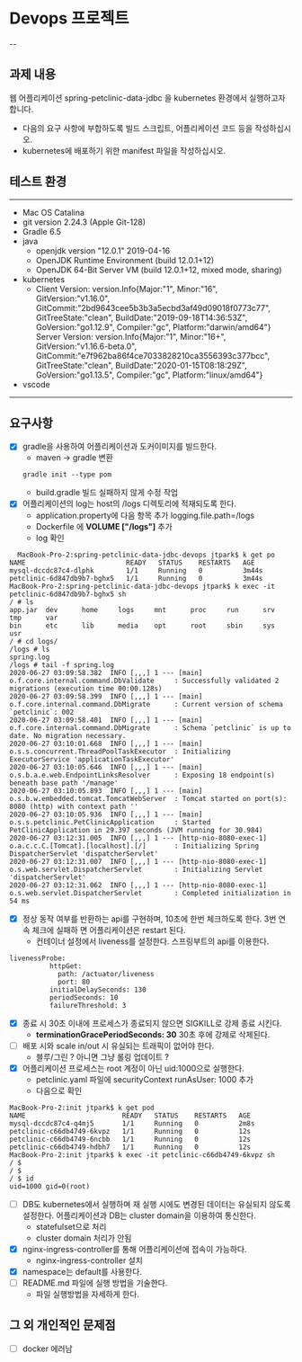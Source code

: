 # Devops 프로젝트
--
## 과제 내용
웹 어플리케이션 spring-petclinic-data-jdbc 을 kubernetes 환경에서 실행하고자 합니다.
- 다음의 요구 사항에 부합하도록 빌드 스크립트, 어플리케이션 코드 등을
작성하십시오.
- kubernetes에 배포하기 위한 manifest 파일을 작성하십시오.

## 테스트 환경
---
- Mac OS Catalina
- git version 2.24.3 (Apple Git-128)
- Gradle 6.5
- java
  - openjdk version "12.0.1" 2019-04-16
  - OpenJDK Runtime Environment (build 12.0.1+12)
  - OpenJDK 64-Bit Server VM (build 12.0.1+12, mixed mode, sharing)
- kubernetes
  - Client Version: version.Info{Major:"1", Minor:"16", GitVersion:"v1.16.0", GitCommit:"2bd9643cee5b3b3a5ecbd3af49d09018f0773c77", GitTreeState:"clean", BuildDate:"2019-09-18T14:36:53Z", GoVersion:"go1.12.9", Compiler:"gc", Platform:"darwin/amd64"}
Server Version: version.Info{Major:"1", Minor:"16+", GitVersion:"v1.16.6-beta.0", GitCommit:"e7f962ba86f4ce7033828210ca3556393c377bcc", GitTreeState:"clean", BuildDate:"2020-01-15T08:18:29Z", GoVersion:"go1.13.5", Compiler:"gc", Platform:"linux/amd64"}
- vscode 
---

## 요구사항
- [x] gradle을 사용하여 어플리케이션과 도커이미지를 빌드한다.
  - maven -> gradle 변환
  ```
  gradle init --type pom
  ```
  - build.gradle 빌드 실패하지 않게 수정 작업
- [x] 어플리케이션의 log는 host의 /logs 디렉토리에 적재되도록 한다.
  - application.property에 다음 항목 추가 logging.file.path=/logs
  - Dockerfile 에 **VOLUME ["/logs"]** 추가
  - log 확인

```
  MacBook-Pro-2:spring-petclinic-data-jdbc-devops jtpark$ k get po
NAME                         READY   STATUS    RESTARTS   AGE
mysql-dccdc87c4-dlphk        1/1     Running   0          3m44s
petclinic-6d847db9b7-bghx5   1/1     Running   0          3m44s
MacBook-Pro-2:spring-petclinic-data-jdbc-devops jtpark$ k exec -it petclinic-6d847db9b7-bghx5 sh
/ # ls
app.jar  dev      home     logs     mnt      proc     run      srv      tmp      var
bin      etc      lib      media    opt      root     sbin     sys      usr
/ # cd logs/
/logs # ls
spring.log
/logs # tail -f spring.log 
2020-06-27 03:09:58.382  INFO [,,,] 1 --- [main] o.f.core.internal.command.DbValidate     : Successfully validated 2 migrations (execution time 00:00.128s)
2020-06-27 03:09:58.399  INFO [,,,] 1 --- [main] o.f.core.internal.command.DbMigrate      : Current version of schema `petclinic`: 002
2020-06-27 03:09:58.401  INFO [,,,] 1 --- [main] o.f.core.internal.command.DbMigrate      : Schema `petclinic` is up to date. No migration necessary.
2020-06-27 03:10:01.668  INFO [,,,] 1 --- [main] o.s.s.concurrent.ThreadPoolTaskExecutor  : Initializing ExecutorService 'applicationTaskExecutor'
2020-06-27 03:10:05.646  INFO [,,,] 1 --- [main] o.s.b.a.e.web.EndpointLinksResolver      : Exposing 18 endpoint(s) beneath base path '/manage'
2020-06-27 03:10:05.893  INFO [,,,] 1 --- [main] o.s.b.w.embedded.tomcat.TomcatWebServer  : Tomcat started on port(s): 8080 (http) with context path ''
2020-06-27 03:10:05.936  INFO [,,,] 1 --- [main] o.s.s.petclinic.PetClinicApplication     : Started PetClinicApplication in 29.397 seconds (JVM running for 30.984)
2020-06-27 03:12:31.005  INFO [,,,] 1 --- [http-nio-8080-exec-1] o.a.c.c.C.[Tomcat].[localhost].[/]       : Initializing Spring DispatcherServlet 'dispatcherServlet'
2020-06-27 03:12:31.007  INFO [,,,] 1 --- [http-nio-8080-exec-1] o.s.web.servlet.DispatcherServlet        : Initializing Servlet 'dispatcherServlet'
2020-06-27 03:12:31.062  INFO [,,,] 1 --- [http-nio-8080-exec-1] o.s.web.servlet.DispatcherServlet        : Completed initialization in 54 ms
```

- [x] 정상 동작 여부를 반환하는 api를 구현하며, 10초에 한번 체크하도록 한다. 3번 연속 체크에 실패하 면 어플리케이션은 restart 된다.
  - 컨테이너 설정에서 liveness를 설정한다. 스프링부트의 api를 이용한다. 

```
livenessProbe:
          httpGet:
            path: /actuator/liveness
            port: 80
          initialDelaySeconds: 130
          periodSeconds: 10
          failureThreshold: 3
```

- [X] 종료 시 30초 이내에 프로세스가 종료되지 않으면 SIGKILL로 강제 종료 시킨다.
  - **terminationGracePeriodSeconds: 30** 30초 후에 강제로 삭제된다. 
- [ ] 배포 시와 scale in/out 시 유실되는 트래픽이 없어야 한다.
  - 블루/그린 ? 아니면 그냥 롤링 업데이트 ?
- [X] 어플리케이션 프로세스는 root 계정이 아닌 uid:1000으로 실행한다.
  - petclinic.yaml 파일에 securityContext runAsUser: 1000 추가
  - 다음으로 확인

```
MacBook-Pro-2:init jtpark$ k get pod
NAME                        READY   STATUS    RESTARTS   AGE
mysql-dccdc87c4-q4mj5       1/1     Running   0          2m8s
petclinic-c66db4749-6kvpz   1/1     Running   0          12s
petclinic-c66db4749-6ncbb   1/1     Running   0          12s
petclinic-c66db4749-hdbh7   1/1     Running   0          12s
MacBook-Pro-2:init jtpark$ k exec -it petclinic-c66db4749-6kvpz sh
/ $ 
/ $ 
/ $ id
uid=1000 gid=0(root)
```

- [ ] DB도 kubernetes에서 실행하며 재 실행 시에도 변경된 데이터는 유실되지 않도록 설정한다. 어플리케이션과 DB는 cluster domain을 이용하여 통신한다.
  - statefulset으로 처리
  - cluster domain 처리가 안됨
- [x] nginx-ingress-controller를 통해 어플리케이션에 접속이 가능하다.
  - nginx-ingress-controller 설치
- [x] namespace는 default를 사용한다.
- [ ] README.md 파일에 실행 방법을 기술한다.
  - 파일 실행방법을 자세하게 한다. 

## 그 외 개인적인 문제점 
- [ ] docker 에러남
